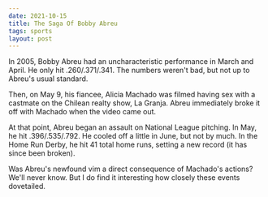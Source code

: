 ```yaml
---
date: 2021-10-15
title: The Saga Of Bobby Abreu
tags: sports
layout: post
---
```


In 2005, Bobby Abreu had an uncharacteristic performance in March and April. He only hit .260/.371/.341. The numbers weren't bad, but not up to Abreu's usual standard.

Then, on May 9, his fiancee, Alicia Machado was filmed having sex with a castmate on the Chilean realty show, La Granja. Abreu immediately broke it off with Machado when the video came out.

At that point, Abreu began an assault on National League pitching. In May, he hit .396/.535/.792. He cooled off a little in June, but not by much. In the Home Run Derby,  he hit 41 total home runs, setting a new record (it has since been broken).

Was Abreu's newfound vim a direct consequence of Machado's actions? We'll never know. But I do find it interesting how closely these events dovetailed.